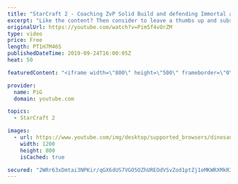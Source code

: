 ```yaml
---
title: "StarCraft 2 - Coaching ZvP Solid Build and defending Immortal attacks - coaching D3"
excerpt: "Like the content? Then consider to leave a thumbs up and subscribe! ;)    If you wish to support me please consider supporting my patreon: [https://www.patreon.com/PiGSC2](https://www.patreon.com/PiGSC2)    ### Videos don’t appear in your feed and you want to get notified about new uploads? Press the"
originalUrl: https://youtube.com/watch?v=Pim5f4vOrZM
type: video
price: Free
length: PT1H7M46S
publishedDateTime: 2019-09-24T16:00:05Z
heat: 50

featuredContent: "<iframe width=\"800\" height=\"500\" frameborder=\"0\" src=\"https://www.youtube.com/embed/Pim5f4vOrZM\" allow=\"accelerometer; autoplay; encrypted-media; gyroscope; picture-in-picture\" allowfullscreen></iframe>"

provider:
  name: PiG
  domain: youtube.com

topics:
  - StarCraft 2

images:
  - url: https://www.youtube.com/img/desktop/supported_browsers/dinosaur.png
    width: 1200
    height: 800
    isCached: true

secured: "2WRr63xDmtai3NPKir/qGX6dUS7VGO5OZhUREOdVSvZod1ptZj1eMKWRXMkR3CpA1TS/zRJ7lADfHF0hyUSU0rzrHOIGPwpmvLEGT4pUUrcO65U9Avx8iG3KGiCqK8V6NCjTIFUMJVGeaDt/A2tINfLkDdaTxD1Voq8vreVOwm637NlPLvhLO7CIjbEBBcIc7GtJ0Zjm3D+4qSdjGb7YnvY/Fcwhzcr543QZIfmz12AEoANNd2gZUBG1xEqPwN/vfSf6rsTmUZUYGtQD2ZzejjSplDqaan9eivpe0wpn7n9nneAuwtGAT1BObx28foYQ1qk8wZj3ignLE1P7F0L+L/xgx8ZtHnoe1JcbzLuzW4mNwGOcb1ivHBCVRdp3qAKdNwQe79Wu5n2XJPAwYrSujSSctJaeZ5I0khBlgTk7cL4=;JA2Jd9LxGK4wNqtFp2/iWw=="
---
```


